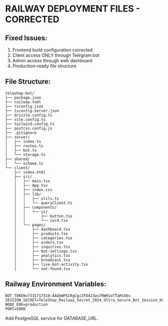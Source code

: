 # RAILWAY DEPLOYMENT FILES - CORRECTED

## Fixed Issues:
1. Frontend build configuration corrected
2. Client access ONLY through Telegram bot
3. Admin access through web dashboard
4. Production-ready file structure

## File Structure:
```
teleshop-bot/
├── package.json
├── railway.toml
├── tsconfig.json
├── tsconfig.server.json
├── drizzle.config.ts
├── vite.config.ts
├── tailwind.config.ts
├── postcss.config.js
├── .gitignore
├── server/
│   ├── index.ts
│   ├── routes.ts
│   ├── bot.ts
│   └── storage.ts
├── shared/
│   └── schema.ts
└── client/
    ├── index.html
    ├── src/
    │   ├── main.tsx
    │   ├── App.tsx
    │   ├── index.css
    │   ├── lib/
    │   │   ├── utils.ts
    │   │   └── queryClient.ts
    │   ├── components/
    │   │   └── ui/
    │   │       ├── button.tsx
    │   │       └── card.tsx
    │   └── pages/
    │       ├── dashboard.tsx
    │       ├── products.tsx
    │       ├── categories.tsx
    │       ├── orders.tsx
    │       ├── inquiries.tsx
    │       ├── bot-settings.tsx
    │       ├── analytics.tsx
    │       ├── broadcast.tsx
    │       ├── live-bot-activity.tsx
    │       └── not-found.tsx
```

## Railway Environment Variables:
```
BOT_TOKEN=7331717510:AAGbWPSCRgCgi3TO423wu7RWH1oTTaRSXbs
SESSION_SECRET=TeleShop_Railway_Secret_2024_Ultra_Secure_Bot_Session_Key_9876543210
NODE_ENV=production
PORT=5000
```

Add PostgreSQL service for DATABASE_URL.
